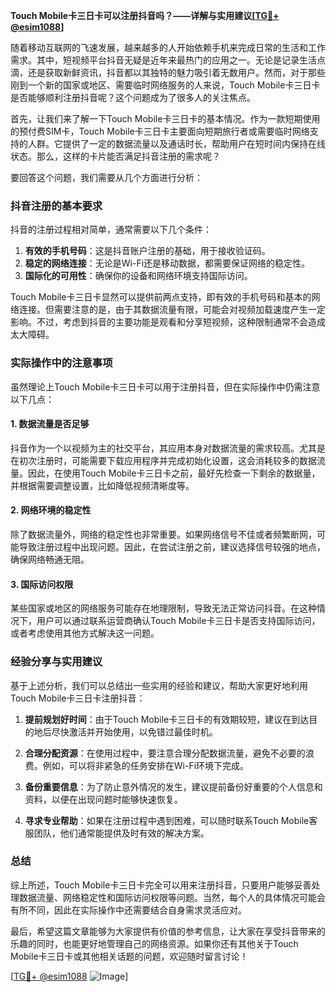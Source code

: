 **Touch Mobile卡三日卡可以注册抖音吗？——详解与实用建议[[TG💪+ @esim1088](https://t.me/s/esim1088)]**

随着移动互联网的飞速发展，越来越多的人开始依赖手机来完成日常的生活和工作需求。其中，短视频平台抖音无疑是近年来最热门的应用之一。无论是记录生活点滴，还是获取新鲜资讯，抖音都以其独特的魅力吸引着无数用户。然而，对于那些刚到一个新的国家或地区、需要临时网络服务的人来说，Touch Mobile卡三日卡是否能够顺利注册抖音呢？这个问题成为了很多人的关注焦点。

首先，让我们来了解一下Touch Mobile卡三日卡的基本情况。作为一款短期使用的预付费SIM卡，Touch Mobile卡三日卡主要面向短期旅行者或需要临时网络支持的人群。它提供了一定的数据流量以及通话时长，帮助用户在短时间内保持在线状态。那么，这样的卡片能否满足抖音注册的需求呢？

要回答这个问题，我们需要从几个方面进行分析：

### 抖音注册的基本要求

抖音的注册过程相对简单，通常需要以下几个条件：
1. **有效的手机号码**：这是抖音账户注册的基础，用于接收验证码。
2. **稳定的网络连接**：无论是Wi-Fi还是移动数据，都需要保证网络的稳定性。
3. **国际化的可用性**：确保你的设备和网络环境支持国际访问。

Touch Mobile卡三日卡显然可以提供前两点支持，即有效的手机号码和基本的网络连接。但需要注意的是，由于其数据流量有限，可能会对视频加载速度产生一定影响。不过，考虑到抖音的主要功能是观看和分享短视频，这种限制通常不会造成太大障碍。

### 实际操作中的注意事项

虽然理论上Touch Mobile卡三日卡可以用于注册抖音，但在实际操作中仍需注意以下几点：

#### 1. 数据流量是否足够
抖音作为一个以视频为主的社交平台，其应用本身对数据流量的需求较高。尤其是在初次注册时，可能需要下载应用程序并完成初始化设置，这会消耗较多的数据流量。因此，在使用Touch Mobile卡三日卡之前，最好先检查一下剩余的数据量，并根据需要调整设置，比如降低视频清晰度等。

#### 2. 网络环境的稳定性
除了数据流量外，网络的稳定性也非常重要。如果网络信号不佳或者频繁断网，可能导致注册过程中出现问题。因此，在尝试注册之前，建议选择信号较强的地点，确保网络畅通无阻。

#### 3. 国际访问权限
某些国家或地区的网络服务可能存在地理限制，导致无法正常访问抖音。在这种情况下，用户可以通过联系运营商确认Touch Mobile卡三日卡是否支持国际访问，或者考虑使用其他方式解决这一问题。

### 经验分享与实用建议

基于上述分析，我们可以总结出一些实用的经验和建议，帮助大家更好地利用Touch Mobile卡三日卡注册抖音：

1. **提前规划好时间**：由于Touch Mobile卡三日卡的有效期较短，建议在到达目的地后尽快激活并开始使用，以免错过最佳时机。
   
2. **合理分配资源**：在使用过程中，要注意合理分配数据流量，避免不必要的浪费。例如，可以将非紧急的任务安排在Wi-Fi环境下完成。

3. **备份重要信息**：为了防止意外情况的发生，建议提前备份好重要的个人信息和资料，以便在出现问题时能够快速恢复。

4. **寻求专业帮助**：如果在注册过程中遇到困难，可以随时联系Touch Mobile客服团队，他们通常能提供及时有效的解决方案。

### 总结

综上所述，Touch Mobile卡三日卡完全可以用来注册抖音，只要用户能够妥善处理数据流量、网络稳定性和国际访问权限等问题。当然，每个人的具体情况可能会有所不同，因此在实际操作中还需要结合自身需求灵活应对。

最后，希望这篇文章能够为大家提供有价值的参考信息，让大家在享受抖音带来的乐趣的同时，也能更好地管理自己的网络资源。如果你还有其他关于Touch Mobile卡三日卡或其他相关话题的问题，欢迎随时留言讨论！

[[TG💪+ @esim1088](https://t.me/s/esim1088) ![Image](https://i.postimg.cc/4NQfJmqS/Snipaste-2025-05-13-00-14-12.png)]
